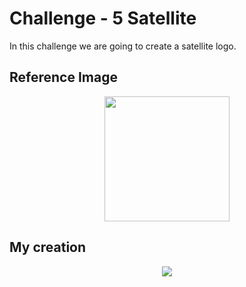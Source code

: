 # Challenge - 5 Satellite

In this challenge we are going to create a satellite logo. 
## Reference Image
<p text align="center"><Img src="https://user-images.githubusercontent.com/54719422/95419101-83eb3780-0956-11eb-930d-df8da97d8c41.png" height=200></p>

## My creation 

<p text align="center"><Img src="https://user-images.githubusercontent.com/54719422/95443648-75af1280-097a-11eb-9143-4209f5269dc1.png"></p>
